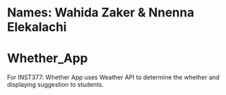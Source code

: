 # Names: Wahida Zaker & Nnenna Elekalachi

# Whether_App

For INST377: Whether App uses Weather API to determine the whether and displaying suggestion to students.
